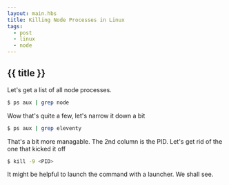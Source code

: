 ```yaml
---
layout: main.hbs
title: Killing Node Processes in Linux
tags:
  - post
  - linux
  - node
---
```


## {{ title }}

Let's get a list of all node processes.

```bash
$ ps aux | grep node
```

Wow that's quite a few, let's narrow it down a bit

```bash
$ ps aux | grep eleventy
```

That's a bit more managable. The 2nd column is the PID. Let's get rid of the one that kicked it off

```bash
$ kill -9 <PID>
```

It might be helpful to launch the command with a launcher. We shall see.
